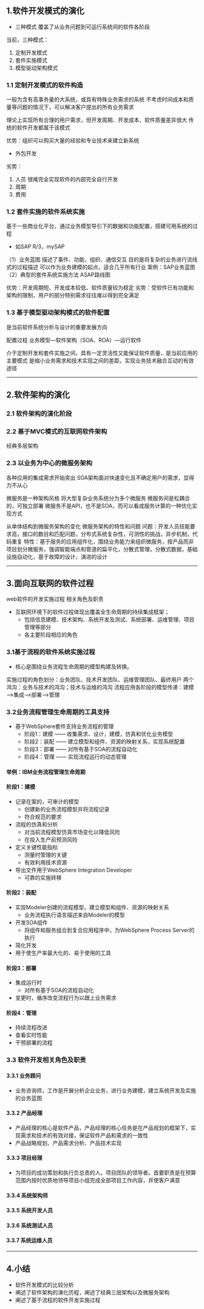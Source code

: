 ## 1.软件开发模式的演化

* 三种模式
覆盖了从业务问题到可运行系统间的软件各阶段

当前，三种模式：
1. 定制开发模式
2. 套件实施模式
3. 模型驱动架构模式

### 1.1 定制开发模式的软件构造
一般为含有高事务量的大系统，或具有特殊业务需求的系统
不考虑时间成本和质量等问题的情况下，可以解决客户提出的所有业务需求

理论上实现所有合理的用户需求，但开发周期、开发成本、软件质量差异很大
传统的软件开发都属于该模式

优势：组织可以购买大量的经验和专业技术来建立新系统
* 外包开发

劣势：
1. 人员 很难完全实现软件的内部完全自行开发
2. 周期
3. 费用

### 1.2 套件实施的软件系统实施
基于一些商业化平台，通过业务模型导引下的数据和功能配置，搭建可用系统的过程
* 如SAP R/3，mySAP

（1）业务蓝图
描述了事件、功能、组织、通信交互
目的是将复杂的业务进行流线式的过程描述
可以作为业务建模的起点，适合几乎所有行业
案例：SAP业务蓝图
（2）典型的套件系统实施方法
ASAP路线图

优势：开发周期短、开发成本较低、软件质量较为稳定
劣势：受软件已有功能和架构的限制，用户的部分特别需求往往难以得到完全满足

### 1.3 基于模型驱动架构模式的软件配置
是当前软件系统分析与设计的重要发展方向

配置过程 业务模型—软件架构（SOA、ROA）—运行软件

介于定制开发和套件实施之间，具有一定灵活性又能保证软件质量，是当前应用的主要模式
是缩小业务需求和技术实现之间的差距，实现业务技术融合互动的有效途径

***
## 2.软件架构的演化
### 2.1 软件架构的演化阶段
### 2.2 基于MVC模式的互联网软件架构
经典多层架构
### 2.3 以业务为中心的微服务架构
各种应用的集成需求开始突出
SOA架构面对快速变化且不确定用户的需求，显得力不从心

微服务是一种架构风格
将大型复杂业务系统分为多个微服务
微服务间是松耦合的，可独立部署
微服务不是API，也不是SOA，而可以看成服务计算的一种优化实现方式

从单体结构到微服务架构的变化
微服务架构的特性和问题
问题：开发人员技能要求高，接口的数目和匹配问题，分布式系统复杂性，可测性的挑战，异步机制，代码重复
特性：基于服务的应用组件化，围绕业务能力来组织微服务，按产品而非项目划分微服务，强调智能端点和管道的扁平化，分散式管理，分散式数据，基础设施自动化，基于故障的设计，演进的设计
***

## 3.面向互联网的软件过程
web软件的开发实施过程
相关角色及职责

+ 互联网环境下的软件过程体现出覆盖全生命周期的持续集成框架；
  + 包括信息建模、技术架构、系统开发及测试、系统部署、运维管理、项目管理等部分
  + 各主要阶段相应的角色

### 3.1基于流程的软件系统实施过程
+ 核心是围绕业务流程生命周期的模型构建及转换。

实施过程的角色划分：业务团队、技术开发团队、运维管理团队、最终用户
两个鸿沟：业务与技术的鸿沟；技术与运维的鸿沟
流程应用各阶段的模型传递：建模——>集成——>部署——>管理

### 3.2业务流程管理生命周期的工具支持
+ 基于WebSphere套件支持业务流程的管理
  + 阶段1：建模 —— 收集需求、设计，建模，仿真和优化业务模型
  + 阶段2：装配 —— 建立模型和组件、资源的映射关系，实现系统配置
  + 阶段3：部署 —— 对所有基于SOA的流程自动化
  + 阶段4：管理 —— 实现流程运行的动态管理

#### 举例：IBM业务流程管理生命周期

#### 阶段1：建模
+ 记录在案的，可审计的模型
  + 创建新的业务流程模型并将流程记录
  + 符合规范的要求
+ 流程的仿真和分析
  + 对当前流程模型仿真市场变化以降低风险
  + 在投入生产前预测风险
+ 定义关键性能指标
  + 测量时管理的关键
  + 有效利用技术资源
+ 导出文件用于WebSphere Integration Developer
  + 可靠的实施转移

#### 阶段2：装配
+ 实现Modeler创建的流程模型，建立模型和组件、资源的映射关系
  + 业务流程执行语言描述来自Modeler的模型
+ 开发SOA组件
  + 将组件和服务组合到复合应用程序中，为WebSphere Process Server的执行
+ 简化开发
+ 用于使生产率最大化的、易于使用的工具

#### 阶段3：部署
+ 集成运行时
  + 对所有基于SOA的流程自动化
+ 变更时，循序改变流程行为以跟上业务需求

#### 阶段4：管理
+ 持续流程改进
+ 查看实时性能
+ 干预部署的流程

### 3.3 软件开发相关角色及职责
#### 3.3.1 业务顾问
+ 业务咨询师，工作是开展分析企业业务，进行业务建模，建立系统开发及实施的业务蓝图

#### 3.3.2 产品经理
+ 产品经理的核心是软件产品，产品经理的核心任务是在产品规划的框架下，实现需求和技术的有效对接，保证软件产品和需求的一致性
+ 产品战略规划、产品需求分析、产品技术实现

#### 3.3.3 项目经理
+ 为项目的成功策划和执行负总责的人。项目团队的领导者。首要职责是在预算范围内按时优质地领导项目小组完成全部项目工作内容，并使客户满意

#### 3.3.4 系统架构师
#### 3.3.5 系统开发人员
#### 3.3.6 系统测试人员
#### 3.3.7 系统运维人员

***

## 4.小结
+ 软件开发模式的比较分析
+ 阐述了软件架构的演化历程，阐述了经典三层架构以及微服务架构
+ 阐述了基于流程的软件开发实施过程